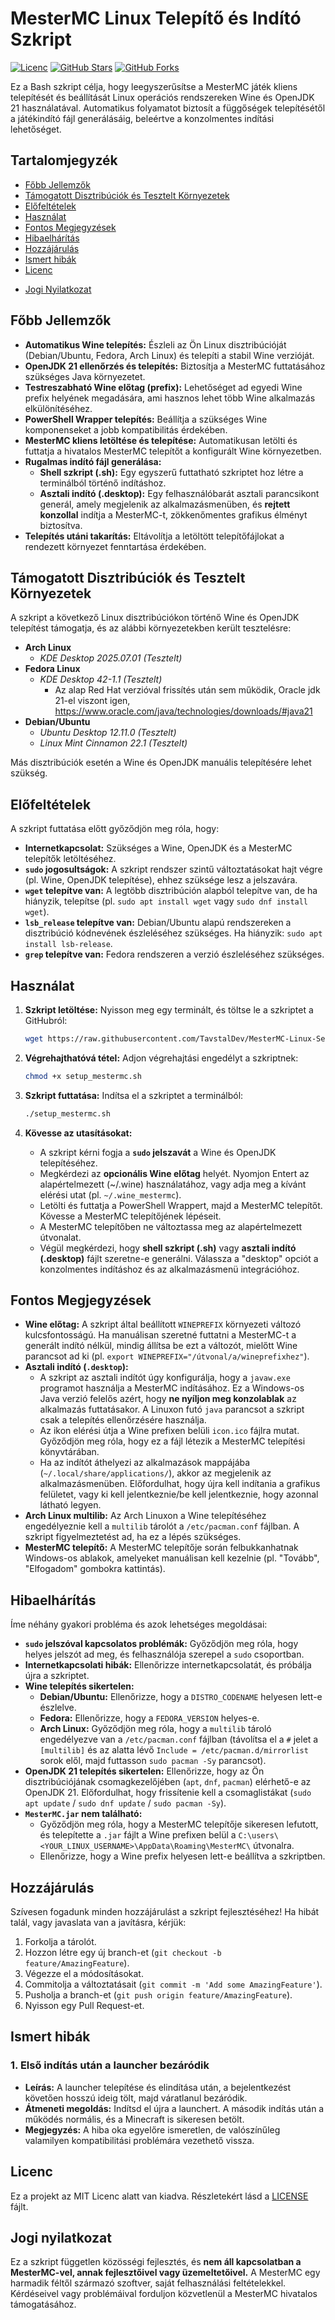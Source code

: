 # MesterMC Linux Telepítő és Indító Szkript

[![Licenc](https://img.shields.io/badge/licenc-MIT-blue.svg)](LICENSE)
[![GitHub Stars](https://img.shields.io/github/stars/TavstalDev/MesterMC-Linux-Setup?style=social)](https://github.com/TavstalDev/MesterMC-Linux-Setup/stargazers)
[![GitHub Forks](https://img.shields.io/github/forks/TavstalDev/MesterMC-Linux-Setup?style=social)](https://github.com/TavstalDev/MesterMC-Linux-Setup/network/members)

Ez a Bash szkript célja, hogy leegyszerűsítse a MesterMC játék kliens telepítését és beállítását Linux operációs rendszereken Wine és OpenJDK 21 használatával. Automatikus folyamatot biztosít a függőségek telepítésétől a játékindító fájl generálásáig, beleértve a konzolmentes indítási lehetőséget.


## Tartalomjegyzék

* [Főbb Jellemzők](#főbb-jellemzők)
* [Támogatott Disztribúciók és Tesztelt Környezetek](#támogatott-disztribúciók-és-tesztelt-környezetek)
* [Előfeltételek](#előfeltételek)
* [Használat](#használat)
* [Fontos Megjegyzések](#fontos-megjegyzések)
* [Hibaelhárítás](#hibaelhárítás)
* [Hozzájárulás](#hozzájárulás)
* [Ismert hibák](#ismert-hibák)
* [Licenc](#licenc)
- [Jogi Nyilatkozat](#jogi-nyilatkozat)


## Főbb Jellemzők

* **Automatikus Wine telepítés:** Észleli az Ön Linux disztribúcióját (Debian/Ubuntu, Fedora, Arch Linux) és telepíti a stabil Wine verzióját.
* **OpenJDK 21 ellenőrzés és telepítés:** Biztosítja a MesterMC futtatásához szükséges Java környezetet.
* **Testreszabható Wine előtag (prefix):** Lehetőséget ad egyedi Wine prefix helyének megadására, ami hasznos lehet több Wine alkalmazás elkülönítéséhez.
* **PowerShell Wrapper telepítés:** Beállítja a szükséges Wine komponenseket a jobb kompatibilitás érdekében.
* **MesterMC kliens letöltése és telepítése:** Automatikusan letölti és futtatja a hivatalos MesterMC telepítőt a konfigurált Wine környezetben.
* **Rugalmas indító fájl generálása:**
    * **Shell szkript (.sh):** Egy egyszerű futtatható szkriptet hoz létre a terminálból történő indításhoz.
    * **Asztali indító (.desktop):** Egy felhasználóbarát asztali parancsikont generál, amely megjelenik az alkalmazásmenüben, és **rejtett konzollal** indítja a MesterMC-t, zökkenőmentes grafikus élményt biztosítva.
* **Telepítés utáni takarítás:** Eltávolítja a letöltött telepítőfájlokat a rendezett környezet fenntartása érdekében.


## Támogatott Disztribúciók és Tesztelt Környezetek

A szkript a következő Linux disztribúciókon történő Wine és OpenJDK telepítést támogatja, és az alábbi környezetekben került tesztelésre:

* **Arch Linux**
   * *KDE Desktop 2025.07.01 (Tesztelt)*
* **Fedora Linux**
   * *KDE Desktop 42-1.1 (Tesztelt)*
        * Az alap Red Hat verzióval frissítés után sem működik, Oracle jdk 21-el viszont igen, https://www.oracle.com/java/technologies/downloads/#java21
* **Debian/Ubuntu**
    * *Ubuntu Desktop 12.11.0 (Tesztelt)*
    * *Linux Mint Cinnamon 22.1 (Tesztelt)*

Más disztribúciók esetén a Wine és OpenJDK manuális telepítésére lehet szükség.


## Előfeltételek

A szkript futtatása előtt győződjön meg róla, hogy:

* **Internetkapcsolat:** Szükséges a Wine, OpenJDK és a MesterMC telepítők letöltéséhez.
* **`sudo` jogosultságok:** A szkript rendszer szintű változtatásokat hajt végre (pl. Wine, OpenJDK telepítése), ehhez szüksége lesz a jelszavára.
* **`wget` telepítve van:** A legtöbb disztribúción alapból telepítve van, de ha hiányzik, telepítse (pl. `sudo apt install wget` vagy `sudo dnf install wget`).
* **`lsb_release` telepítve van:** Debian/Ubuntu alapú rendszereken a disztribúció kódnevének észleléséhez szükséges. Ha hiányzik: `sudo apt install lsb-release`.
* **`grep` telepítve van:** Fedora rendszeren a verzió észleléséhez szükséges.


## Használat

1.  **Szkript letöltése:**
    Nyisson meg egy terminált, és töltse le a szkriptet a GitHubról:
    ```bash
    wget https://raw.githubusercontent.com/TavstalDev/MesterMC-Linux-Setup/main/setup_mestermc.sh -O setup_mestermc.sh
    ```

2.  **Végrehajthatóvá tétel:**
    Adjon végrehajtási engedélyt a szkriptnek:
    ```bash
    chmod +x setup_mestermc.sh
    ```

3.  **Szkript futtatása:**
    Indítsa el a szkriptet a terminálból:
    ```bash
    ./setup_mestermc.sh
    ```

4.  **Kövesse az utasításokat:**
    * A szkript kérni fogja a **`sudo` jelszavát** a Wine és OpenJDK telepítéséhez.
    * Megkérdezi az **opcionális Wine előtag** helyét. Nyomjon Entert az alapértelmezett (~/.wine) használatához, vagy adja meg a kívánt elérési utat (pl. `~/.wine_mestermc`).
    * Letölti és futtatja a PowerShell Wrappert, majd a MesterMC telepítőt. Kövesse a MesterMC telepítőjének lépéseit.
    * A MesterMC telepítőben ne változtassa meg az alapértelmezett útvonalat.
    * Végül megkérdezi, hogy **shell szkript (.sh)** vagy **asztali indító (.desktop)** fájlt szeretne-e generálni. Válassza a "desktop" opciót a konzolmentes indításhoz és az alkalmazásmenü integrációhoz.


## Fontos Megjegyzések

* **Wine előtag:** A szkript által beállított `WINEPREFIX` környezeti változó kulcsfontosságú. Ha manuálisan szeretné futtatni a MesterMC-t a generált indító nélkül, mindig állítsa be ezt a változót, mielőtt Wine parancsot ad ki (pl. `export WINEPREFIX="/útvonal/a/wineprefixhez"`).
* **Asztali indító (`.desktop`):**
    * A szkript az asztali indítót úgy konfigurálja, hogy a `javaw.exe` programot használja a MesterMC indításához. Ez a Windows-os Java verzió felelős azért, hogy **ne nyíljon meg konzolablak** az alkalmazás futtatásakor. A Linuxon futó `java` parancsot a szkript csak a telepítés ellenőrzésére használja.
    * Az ikon elérési útja a Wine prefixen belüli `icon.ico` fájlra mutat. Győződjön meg róla, hogy ez a fájl létezik a MesterMC telepítési könyvtárában.
    * Ha az indítót áthelyezi az alkalmazások mappájába (`~/.local/share/applications/`), akkor az megjelenik az alkalmazásmenüben. Előfordulhat, hogy újra kell indítania a grafikus felületet, vagy ki kell jelentkeznie/be kell jelentkeznie, hogy azonnal látható legyen.
* **Arch Linux multilib:** Az Arch Linuxon a Wine telepítéséhez engedélyeznie kell a `multilib` tárolót a `/etc/pacman.conf` fájlban. A szkript figyelmeztetést ad, ha ez a lépés szükséges.
* **MesterMC telepítő:** A MesterMC telepítője során felbukkanhatnak Windows-os ablakok, amelyeket manuálisan kell kezelnie (pl. "Tovább", "Elfogadom" gombokra kattintás).


## Hibaelhárítás

Íme néhány gyakori probléma és azok lehetséges megoldásai:

* **`sudo` jelszóval kapcsolatos problémák:** Győződjön meg róla, hogy helyes jelszót ad meg, és felhasználója szerepel a `sudo` csoportban.
* **Internetkapcsolati hibák:** Ellenőrizze internetkapcsolatát, és próbálja újra a szkriptet.
* **Wine telepítés sikertelen:**
    * **Debian/Ubuntu:** Ellenőrizze, hogy a `DISTRO_CODENAME` helyesen lett-e észlelve.
    * **Fedora:** Ellenőrizze, hogy a `FEDORA_VERSION` helyes-e.
    * **Arch Linux:** Győződjön meg róla, hogy a `multilib` tároló engedélyezve van a `/etc/pacman.conf` fájlban (távolítsa el a `#` jelet a `[multilib]` és az alatta lévő `Include = /etc/pacman.d/mirrorlist` sorok elől, majd futtasson `sudo pacman -Sy` parancsot).
* **OpenJDK 21 telepítés sikertelen:** Ellenőrizze, hogy az Ön disztribúciójának csomagkezelőjében (`apt`, `dnf`, `pacman`) elérhető-e az OpenJDK 21. Előfordulhat, hogy frissítenie kell a csomaglistákat (`sudo apt update` / `sudo dnf update` / `sudo pacman -Sy`).
* **`MesterMC.jar` nem található:**
    * Győződjön meg róla, hogy a MesterMC telepítője sikeresen lefutott, és telepítette a `.jar` fájlt a Wine prefixen belül a `C:\users\<YOUR_LINUX_USERNAME>\AppData\Roaming\MesterMC\` útvonalra.
    * Ellenőrizze, hogy a Wine prefix helyesen lett-e beállítva a szkriptben.


## Hozzájárulás

Szívesen fogadunk minden hozzájárulást a szkript fejlesztéséhez! Ha hibát talál, vagy javaslata van a javításra, kérjük:

1.  Forkolja a tárolót.
2.  Hozzon létre egy új branch-et (`git checkout -b feature/AmazingFeature`).
3.  Végezze el a módosításokat.
4.  Commitolja a változtatásait (`git commit -m 'Add some AmazingFeature'`).
5.  Pusholja a branch-et (`git push origin feature/AmazingFeature`).
6.  Nyisson egy Pull Request-et.



## Ismert hibák

### 1. Első indítás után a launcher bezáródik
- **Leírás:** A launcher telepítése és elindítása után, a bejelentkezést követően hosszú ideig tölt, majd váratlanul bezáródik.
- **Átmeneti megoldás:** Indítsd el újra a launchert. A második indítás után a működés normális, és a Minecraft is sikeresen betölt.
- **Megjegyzés:** A hiba oka egyelőre ismeretlen, de valószínűleg valamilyen kompatibilitási problémára vezethető vissza.



## Licenc

Ez a projekt az MIT Licenc alatt van kiadva. Részletekért lásd a [LICENSE](LICENSE) fájlt.



## Jogi nyilatkozat

Ez a szkript független közösségi fejlesztés, és **nem áll kapcsolatban a MesterMC-vel, annak fejlesztőivel vagy üzemeltetőivel.** A MesterMC egy harmadik féltől származó szoftver, saját felhasználási feltételekkel. Kérdéseivel vagy problémáival forduljon közvetlenül a MesterMC hivatalos támogatásához.
